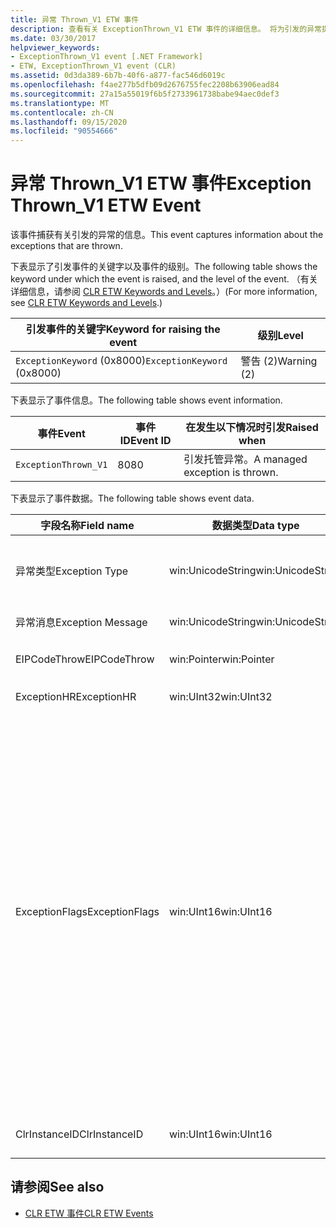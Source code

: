 ```yaml
---
title: 异常 Thrown_V1 ETW 事件
description: 查看有关 ExceptionThrown_V1 ETW 事件的详细信息。 将为引发的异常提供事件数据（如字段名称、数据类型和说明）。
ms.date: 03/30/2017
helpviewer_keywords:
- ExceptionThrown_V1 event [.NET Framework]
- ETW, ExceptionThrown_V1 event (CLR)
ms.assetid: 0d3da389-6b7b-40f6-a877-fac546d6019c
ms.openlocfilehash: f4ae277b5dfb09d2676755fec2208b63906ead84
ms.sourcegitcommit: 27a15a55019f6b5f2733961738babe94aec0def3
ms.translationtype: MT
ms.contentlocale: zh-CN
ms.lasthandoff: 09/15/2020
ms.locfileid: "90554666"
---
```

# <a name="exception-thrown_v1-etw-event"></a><span data-ttu-id="042db-104">异常 Thrown_V1 ETW 事件</span><span class="sxs-lookup"><span data-stu-id="042db-104">Exception Thrown_V1 ETW Event</span></span>
<span data-ttu-id="042db-105">该事件捕获有关引发的异常的信息。</span><span class="sxs-lookup"><span data-stu-id="042db-105">This event captures information about the exceptions that are thrown.</span></span>  
  
 <span data-ttu-id="042db-106">下表显示了引发事件的关键字以及事件的级别。</span><span class="sxs-lookup"><span data-stu-id="042db-106">The following table shows the keyword under which the event is raised, and the level of the event.</span></span> <span data-ttu-id="042db-107">（有关详细信息，请参阅 [CLR ETW Keywords and Levels](clr-etw-keywords-and-levels.md)。）</span><span class="sxs-lookup"><span data-stu-id="042db-107">(For more information, see [CLR ETW Keywords and Levels](clr-etw-keywords-and-levels.md).)</span></span>  
  
|<span data-ttu-id="042db-108">引发事件的关键字</span><span class="sxs-lookup"><span data-stu-id="042db-108">Keyword for raising the event</span></span>|<span data-ttu-id="042db-109">级别</span><span class="sxs-lookup"><span data-stu-id="042db-109">Level</span></span>|  
|-----------------------------------|-----------|  
|<span data-ttu-id="042db-110">`ExceptionKeyword` (0x8000)</span><span class="sxs-lookup"><span data-stu-id="042db-110">`ExceptionKeyword` (0x8000)</span></span>|<span data-ttu-id="042db-111">警告 (2)</span><span class="sxs-lookup"><span data-stu-id="042db-111">Warning (2)</span></span>|  
  
 <span data-ttu-id="042db-112">下表显示了事件信息。</span><span class="sxs-lookup"><span data-stu-id="042db-112">The following table shows event information.</span></span>  
  
|<span data-ttu-id="042db-113">事件</span><span class="sxs-lookup"><span data-stu-id="042db-113">Event</span></span>|<span data-ttu-id="042db-114">事件 ID</span><span class="sxs-lookup"><span data-stu-id="042db-114">Event ID</span></span>|<span data-ttu-id="042db-115">在发生以下情况时引发</span><span class="sxs-lookup"><span data-stu-id="042db-115">Raised when</span></span>|  
|-----------|--------------|-----------------|  
|`ExceptionThrown_V1`|<span data-ttu-id="042db-116">80</span><span class="sxs-lookup"><span data-stu-id="042db-116">80</span></span>|<span data-ttu-id="042db-117">引发托管异常。</span><span class="sxs-lookup"><span data-stu-id="042db-117">A managed exception is thrown.</span></span>|  
  
 <span data-ttu-id="042db-118">下表显示了事件数据。</span><span class="sxs-lookup"><span data-stu-id="042db-118">The following table shows event data.</span></span>  
  
|<span data-ttu-id="042db-119">字段名称</span><span class="sxs-lookup"><span data-stu-id="042db-119">Field name</span></span>|<span data-ttu-id="042db-120">数据类型</span><span class="sxs-lookup"><span data-stu-id="042db-120">Data type</span></span>|<span data-ttu-id="042db-121">说明</span><span class="sxs-lookup"><span data-stu-id="042db-121">Description</span></span>|  
|----------------|---------------|-----------------|  
|<span data-ttu-id="042db-122">异常类型</span><span class="sxs-lookup"><span data-stu-id="042db-122">Exception Type</span></span>|<span data-ttu-id="042db-123">win:UnicodeString</span><span class="sxs-lookup"><span data-stu-id="042db-123">win:UnicodeString</span></span>|<span data-ttu-id="042db-124">异常的类型，例如，`System.NullReferenceException`。</span><span class="sxs-lookup"><span data-stu-id="042db-124">Type of the exception; for example, `System.NullReferenceException`.</span></span>|  
|<span data-ttu-id="042db-125">异常消息</span><span class="sxs-lookup"><span data-stu-id="042db-125">Exception Message</span></span>|<span data-ttu-id="042db-126">win:UnicodeString</span><span class="sxs-lookup"><span data-stu-id="042db-126">win:UnicodeString</span></span>|<span data-ttu-id="042db-127">实际的异常消息。</span><span class="sxs-lookup"><span data-stu-id="042db-127">Actual exception message.</span></span>|  
|<span data-ttu-id="042db-128">EIPCodeThrow</span><span class="sxs-lookup"><span data-stu-id="042db-128">EIPCodeThrow</span></span>|<span data-ttu-id="042db-129">win:Pointer</span><span class="sxs-lookup"><span data-stu-id="042db-129">win:Pointer</span></span>|<span data-ttu-id="042db-130">指向异常发生位置的指令指针。</span><span class="sxs-lookup"><span data-stu-id="042db-130">Instruction pointer where exception occurred.</span></span>|  
|<span data-ttu-id="042db-131">ExceptionHR</span><span class="sxs-lookup"><span data-stu-id="042db-131">ExceptionHR</span></span>|<span data-ttu-id="042db-132">win:UInt32</span><span class="sxs-lookup"><span data-stu-id="042db-132">win:UInt32</span></span>|<span data-ttu-id="042db-133">异常 [HRESULT](/openspecs/windows_protocols/ms-erref/0642cb2f-2075-4469-918c-4441e69c548a)。</span><span class="sxs-lookup"><span data-stu-id="042db-133">Exception [HRESULT](/openspecs/windows_protocols/ms-erref/0642cb2f-2075-4469-918c-4441e69c548a).</span></span>|  
|<span data-ttu-id="042db-134">ExceptionFlags</span><span class="sxs-lookup"><span data-stu-id="042db-134">ExceptionFlags</span></span>|<span data-ttu-id="042db-135">win:UInt16</span><span class="sxs-lookup"><span data-stu-id="042db-135">win:UInt16</span></span>|<span data-ttu-id="042db-136">0x01: HasInnerException（参阅 Visual Basic 文档中的 [CLR ETW 事件](clr-etw-events.md)）。</span><span class="sxs-lookup"><span data-stu-id="042db-136">0x01: HasInnerException (see [CLR ETW Events](clr-etw-events.md) in the Visual Basic documentation).</span></span><br /><br /> <span data-ttu-id="042db-137">0x02: IsNestedException。</span><span class="sxs-lookup"><span data-stu-id="042db-137">0x02: IsNestedException.</span></span><br /><br /> <span data-ttu-id="042db-138">0x04: IsRethrownException。</span><span class="sxs-lookup"><span data-stu-id="042db-138">0x04: IsRethrownException.</span></span><br /><br /> <span data-ttu-id="042db-139">0x08： IsCorruptedStateException (指示进程状态已损坏;请参阅 [处理损坏状态异常](/archive/msdn-magazine/2009/february/clr-inside-out-handling-corrupted-state-exceptions)) 。</span><span class="sxs-lookup"><span data-stu-id="042db-139">0x08: IsCorruptedStateException (indicates that the process state is corrupt; see [Handling Corrupted State Exceptions](/archive/msdn-magazine/2009/february/clr-inside-out-handling-corrupted-state-exceptions)).</span></span><br /><br /> <span data-ttu-id="042db-140">0x10: IsCLSCompliant（从 <xref:System.Exception> 派生的异常符合 CLS，此外的其他异常均不符合 CLS）。</span><span class="sxs-lookup"><span data-stu-id="042db-140">0x10: IsCLSCompliant (an exception that derives from <xref:System.Exception> is CLS-compliant; otherwise, it is not CLS-compliant).</span></span>|  
|<span data-ttu-id="042db-141">ClrInstanceID</span><span class="sxs-lookup"><span data-stu-id="042db-141">ClrInstanceID</span></span>|<span data-ttu-id="042db-142">win:UInt16</span><span class="sxs-lookup"><span data-stu-id="042db-142">win:UInt16</span></span>|<span data-ttu-id="042db-143">CLR 或 CoreCLR 的实例的唯一 ID。</span><span class="sxs-lookup"><span data-stu-id="042db-143">Unique ID for the instance of CLR or CoreCLR.</span></span>|  
  
## <a name="see-also"></a><span data-ttu-id="042db-144">请参阅</span><span class="sxs-lookup"><span data-stu-id="042db-144">See also</span></span>

- [<span data-ttu-id="042db-145">CLR ETW 事件</span><span class="sxs-lookup"><span data-stu-id="042db-145">CLR ETW Events</span></span>](clr-etw-events.md)
